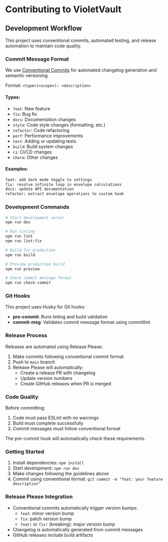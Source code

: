 # Contributing to VioletVault

## Development Workflow

This project uses conventional commits, automated testing, and release automation to maintain code quality.

### Commit Message Format

We use [Conventional Commits](https://conventionalcommits.org/) for automated changelog generation and semantic versioning.

Format: `<type>(<scope>): <description>`

#### Types:

- `feat`: New feature
- `fix`: Bug fix
- `docs`: Documentation changes
- `style`: Code style changes (formatting, etc.)
- `refactor`: Code refactoring
- `perf`: Performance improvements
- `test`: Adding or updating tests
- `build`: Build system changes
- `ci`: CI/CD changes
- `chore`: Other changes

#### Examples:

```bash
feat: add dark mode toggle to settings
fix: resolve infinite loop in envelope calculations
docs: update API documentation
refactor: extract envelope operations to custom hook
```

### Development Commands

```bash
# Start development server
npm run dev

# Run linting
npm run lint
npm run lint:fix

# Build for production
npm run build

# Preview production build
npm run preview

# Check commit message format
npm run check-commit
```

### Git Hooks

This project uses Husky for Git hooks:

- **pre-commit**: Runs linting and build validation
- **commit-msg**: Validates commit message format using commitlint

### Release Process

Releases are automated using Release Please:

1. Make commits following conventional commit format
2. Push to `main` branch
3. Release Please will automatically:
   - Create a release PR with changelog
   - Update version numbers
   - Create GitHub releases when PR is merged

### Code Quality

Before committing:

1. Code must pass ESLint with no warnings
2. Build must complete successfully
3. Commit messages must follow conventional format

The pre-commit hook will automatically check these requirements.

### Getting Started

1. Install dependencies: `npm install`
2. Start development: `npm run dev`
3. Make changes following the guidelines above
4. Commit using conventional format: `git commit -m "feat: your feature description"`

### Release Please Integration

- Conventional commits automatically trigger version bumps:
  - `feat`: minor version bump
  - `fix`: patch version bump
  - `feat!` or `fix!` (breaking): major version bump
- Changelog is automatically generated from commit messages
- GitHub releases include build artifacts
